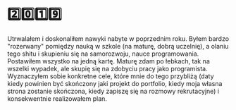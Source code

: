 # 2️⃣0️⃣1️⃣9️⃣
Utrwalałem i doskonaliłem nawyki nabyte w poprzednim roku. 
Byłem bardzo "rozerwany" pomiędzy nauką w szkole (na maturę, dobrą uczelnię), a olaniu tego shitu i skupieniu się na samorozwoju, nauce programowania. Postawiłem wszystko na jedną kartę. Maturę zdam po łebkach, tak na wszelki wypadek, ale skupię się na zdobyciu pracy jako programista. Wyznaczyłem sobie konkretne cele, które mnie do tego przybliżą (daty kiedy powinien być skończony jaki projekt do portfolio, kiedy moja własna strona zostanie skończona, kiedy zapiszę się na rozmowy rekrutacyjne) i konsekwentnie realizowałem plan.